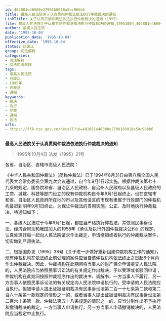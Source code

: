 ```yaml
---
id: 402881e46000e2790160018a5bc906b6
title: 最高人民法院关于认真贯彻仲裁法依法执行仲裁裁决的通知
LinkTitle: 关于认真贯彻仲裁法依法执行仲裁裁决的通知（1995）
file: 最高人民法院关于认真贯彻仲裁法依法执行仲裁裁决的通知_19951004_402881e46000e2790160018a5bc906b6.docx
author: 最高人民法院
date: '1995-10-04'
publication_date: '1995-10-04'
effective_date: '1995-10-04'
status: 已废止
group: 司法解释
categories:
- 司法解释
- 高法司法解释
tags:
- 最高人民法院
- 已废止
- 1995年
- 仲裁法
- 通知
keywords:
- 裁决
- 执行
- 仲裁
- 通知
- 依法
urls:
- https://flk.npc.gov.cn/detail?id=402881e46000e2790160018a5bc906b6
---
```


**最高人民法院关于认真贯彻仲裁法依法执行仲裁裁决的通知**

> 1995年10月4日 法发〔1995〕21号

各省、自治区、直辖市高级人民法院：

《中华人民共和国仲裁法》（简称仲裁法）已于1994年8月31日由第八届全国人民代表大会常务委员会第九次会议通过，自今年9月1日起实施。根据仲裁法第七十九条的规定，国务院和省、自治区人民政府、自治州人民政府以及县级人民政府的工商、城建、科技等部门设立的现有仲裁机构自今年9月1日起终止，设在直辖市和省、自治区人民政府所在地的市以及其他设区的市现有隶属于行政部门的仲裁机构最迟到明年9月1日终止。为保证仲裁法的贯彻实施，公正、及时地执行仲裁裁决，特通知如下：

一、各级人民法院于今年9月1日起，都应当严格执行仲裁法，并依照民事诉讼法、经济合同法和我国加入的1958年《承认及执行外国仲裁裁决公约》的规定，认真处理好每一起向人民法院请求作出裁定，申请撤销或者执行的仲裁裁决案件，切实做到严肃执法。

二、根据国办发〔1995〕38号《关于进一步做好重新组建仲裁机构工作的通知》，现有仲裁机构在依法终止前受理的案件应当自该仲裁机构依法终止之日起6个月内作出仲裁裁决。因此，仲裁机构在此期间将当事人的财产保全申请提交人民法院的，人民法院应当依照民事诉讼法的有关规定作出裁决，予以受理或者驳回申请；仲裁机构在此期间按照仲裁程序作出的裁决书、调解书，一方当事人不履行，另一方当事人依照民事诉讼法的有关规定向人民法院申请执行的，受申请的人民法院应当执行。但被申请人提出证据证明裁决有民事诉讼法第二百一十七条第二款和第二百六十条第一款规定的情形之一的，或者当事人提出证据证明裁决有民事诉讼法第二百六十条第一款、仲裁法第五十八条规定的情形之一的，应当分别作出不予执行和撤销裁决的裁定。一方当事人申请执行，另一方当事人申请撤销裁决的，人民法院应当裁定中止执行。
